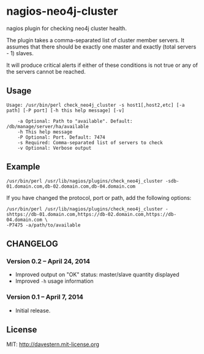 nagios-neo4j-cluster
====================


nagios plugin for checking neo4j cluster health.

The plugin takes a comma-separated list of cluster member servers. It assumes
that there should be exactly one master and exactly (total servers - 1) slaves.

It will produce critical alerts if either of these conditions is not true or
any of the servers cannot be reached.


## Usage

```
Usage: /usr/bin/perl check_neo4j_cluster -s host1[,host2,etc] [-a path] [-P port] [-h this help message] [-v]

    -a Optional: Path to "available". Default: /db/manage/server/ha/available
    -h This help message
    -P Optional: Port. Default: 7474
    -s Required: Comma-separated list of servers to check
    -v Optional: Verbose output

```

## Example

```
/usr/bin/perl /usr/lib/nagios/plugins/check_neo4j_cluster -sdb-01.domain.com,db-02.domain.com,db-04.domain.com
```

If you have changed the protocol, port or path, add the following options:

```
/usr/bin/perl /usr/lib/nagios/plugins/check_neo4j_cluster -shttps://db-01.domain.com,https://db-02.domain.com,https://db-04.domain.com \
-P7475 -a/path/to/available
```


## CHANGELOG

### Version 0.2 – April 24, 2014

  - Improved output on "OK" status: master/slave quantity displayed
  - Improved `-h` usage information

### Version 0.1 – April 7, 2014

  - Initial release.

## License

MIT: http://davestern.mit-license.org
